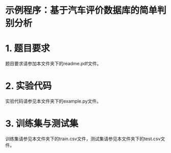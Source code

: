 # 示例程序：基于汽车评价数据库的简单判别分析

  # 1. 题目要求
  题目要求请参加本文件夹下的readme.pdf文件。
  
  # 2. 实验代码
  实验代码请参见本文件夹下的example.py文件。
  
  # 3. 训练集与测试集
  训练集请参见本文件夹下的train.csv文件，测试集请参见本文件夹下的test.csv文件。
  
  


